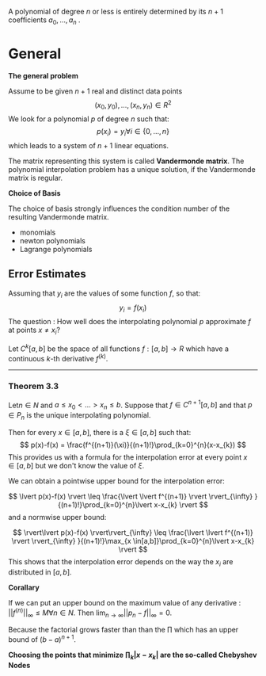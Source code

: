 A polynomial of degree $n$ or less is entirely determined by its $n+1$ coefficients $a_{0}, \dots, a_{n}$ . 
# General

**The general problem**

Assume to be given $n+1$ real and distinct data points
$$
(x_{0},y_{0}), \dots, (x_{n},y_{n}) \in R^{2}
$$
We look for a polynomial $p$ of degree $n$ such that: 
$$
p(x_{i})=y_{i} \forall i \in \{ 0,\dots,n \}
$$
which leads to a system of $n+1$ linear equations. 

The matrix representing this system is called **Vandermonde matrix**. The polynomial interpolation problem has a unique solution, if the Vandermonde matrix is regular.

**Choice of Basis**

The choice of basis strongly influences the condition number of the resulting Vandermonde matrix.

- monomials 
- newton polynomials
- Lagrange polynomials

## Error Estimates

Assuming that $y_{i}$ are the values of some function $f$, so that: 
$$
y_{i} = f(x_{i}) 
$$
The question : How well does the interpolating polynomial $p$ approximate $f$ at points $x\neq x_{i}$?

Let $C^{k}[a,b]$ be the space of all functions $f : [a,b] \to R$ which have a continuous $k$-th derivative $f^{(k)}$. 

---
### Theorem 3.3

Let$n \in N$ and $a \leq x_{0}<\dots>x_{n}\leq b$. Suppose that $f\in C^{n+1}[a,b]$ and that $p \in P_{n}$ is the unique interpolating polynomial. 

Then for every $x \in[a,b]$, there is a $\xi \in[a,b]$ such that: 
$$
p(x)-f(x) = \frac{f^{(n+1)}(\xi)}{(n+1)!}\prod_{k=0}^{n}(x-x_{k})
$$
This provides us with a formula for the interpolation error at every point $x \in [a,b]$ but we don't know the value of $\xi$. 

We can obtain a pointwise upper bound for the interpolation error:

$$
\lvert p(x)-f(x) \rvert \leq \frac{\lvert \lvert f^{(n+1)} \rvert  \rvert_{\infty} }{(n+1)!}\prod_{k=0}^{n}\lvert x-x_{k} \rvert 
$$
and a normwise upper bound: 

$$
\rvert\lvert p(x)-f(x) \rvert\rvert_{\infty} \leq \frac{\lvert \lvert f^{(n+1)} \rvert  \rvert_{\infty} }{(n+1)!}\max_{x \in[a,b]}\prod_{k=0}^{n}\lvert x-x_{k} \rvert 
$$
This shows that the interpolation error depends on the way the $x_{i}$ are distributed in $[a,b]$.


**Corallary**

If we can put an upper bound on the maximum value of any derivative : $\lvert \lvert f^{(n)} \rvert \rvert_{\infty}\leq M \forall n \in N$. Then $\lim_{ n \to \infty }\lvert \lvert p_{n}-f \rvert \rvert_{\infty}=0$.

Because the factorial grows faster than than the $\prod$ which has an upper bound of $(b-a)^{n+1}$.

**Choosing the points that minimize $\prod_{k}\lvert x-x_{k} \rvert$  are the so-called Chebyshev Nodes**


